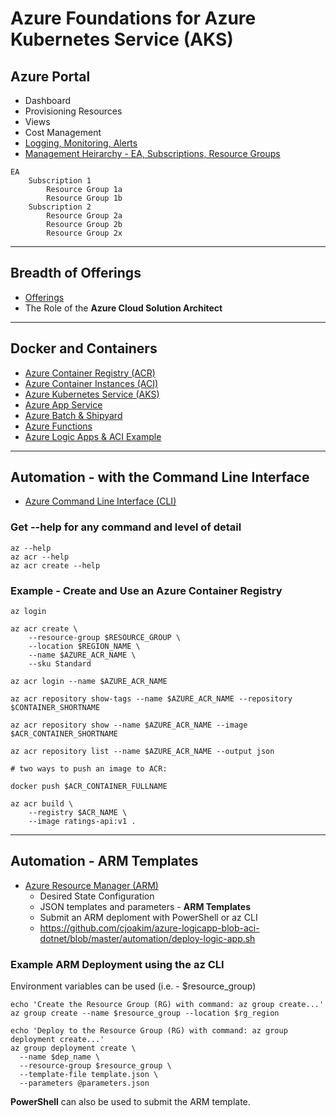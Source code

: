 # Azure Foundations for Azure Kubernetes Service (AKS)

## Azure Portal

- Dashboard
- Provisioning Resources
- Views
- Cost Management
- [Logging, Monitoring, Alerts](https://azure.microsoft.com/en-us/services/monitor/)
- [Management Heirarchy - EA, Subscriptions, Resource Groups](https://docs.microsoft.com/en-us/azure/cloud-adoption-framework/)

```
EA
    Subscription 1
        Resource Group 1a
        Resource Group 1b
    Subscription 2
        Resource Group 2a
        Resource Group 2b
        Resource Group 2x
```

---

## Breadth of Offerings

- [Offerings](https://docs.microsoft.com/en-us/azure/?product=all)
- The Role of the **Azure Cloud Solution Architect**

---

## Docker and Containers

- [Azure Container Registry (ACR)](https://azure.microsoft.com/en-us/services/container-registry/)
- [Azure Container Instances (ACI)](https://azure.microsoft.com/en-us/services/container-instances/)
- [Azure Kubernetes Service (AKS)](https://azure.microsoft.com/en-us/services/kubernetes-service/)
- [Azure App Service](https://docs.microsoft.com/en-us/azure/app-service/environment/intro)
- [Azure Batch & Shipyard](https://docs.microsoft.com/en-us/azure/batch/batch-technical-overview)
- [Azure Functions](https://docs.microsoft.com/en-us/azure/azure-functions/functions-create-function-linux-custom-image)
- [Azure Logic Apps & ACI Example](https://github.com/cjoakim/azure-logicapp-blob-aci-dotnet)

---

## Automation - with the Command Line Interface

- [Azure Command Line Interface (CLI)](https://docs.microsoft.com/en-us/cli/azure/?view=azure-cli-latest)

### Get --help for any command and level of detail 

```
az --help
az acr --help
az acr create --help
```

### Example - Create and Use an Azure Container Registry

```
az login 

az acr create \
    --resource-group $RESOURCE_GROUP \
    --location $REGION_NAME \
    --name $AZURE_ACR_NAME \
    --sku Standard

az acr login --name $AZURE_ACR_NAME

az acr repository show-tags --name $AZURE_ACR_NAME --repository $CONTAINER_SHORTNAME

az acr repository show --name $AZURE_ACR_NAME --image $ACR_CONTAINER_SHORTNAME

az acr repository list --name $AZURE_ACR_NAME --output json

# two ways to push an image to ACR:

docker push $ACR_CONTAINER_FULLNAME

az acr build \
    --registry $ACR_NAME \
    --image ratings-api:v1 .
```

---

## Automation - ARM Templates

- [Azure Resource Manager (ARM)](https://docs.microsoft.com/en-us/azure/azure-resource-manager/management/overview)
  - Desired State Configuration
  - JSON templates and parameters - **ARM Templates**
  - Submit an ARM deploment with PowerShell or az CLI
  - https://github.com/cjoakim/azure-logicapp-blob-aci-dotnet/blob/master/automation/deploy-logic-app.sh

### Example ARM Deployment using the az CLI

Environment variables can be used (i.e. - $resource_group)

```
echo 'Create the Resource Group (RG) with command: az group create...'
az group create --name $resource_group --location $rg_region

echo 'Deploy to the Resource Group (RG) with command: az group deployment create...'
az group deployment create \
  --name $dep_name \
  --resource-group $resource_group \
  --template-file template.json \
  --parameters @parameters.json
```

**PowerShell** can also be used to submit the ARM template.
